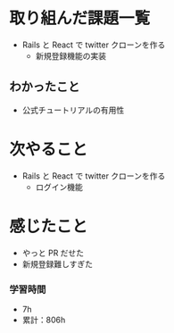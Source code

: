 # 取り組んだ課題一覧

- Rails と React で twitter クローンを作る
  - 新規登録機能の実装

## わかったこと

- 公式チュートリアルの有用性

# 次やること

- Rails と React で twitter クローンを作る
  - ログイン機能

# 感じたこと

- やっと PR だせた
- 新規登録難しすぎた

### 学習時間

- 7h
- 累計：806h
